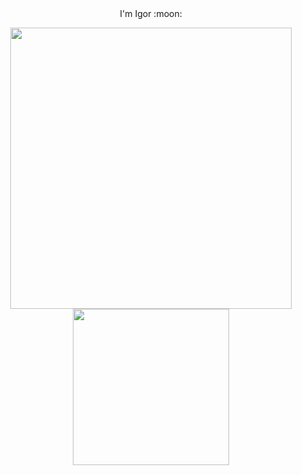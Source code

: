 <div align="center">I'm Igor :moon:</div>

<p align="middle">
<img width="450" src="https://github-readme-stats.vercel.app/api?username=SimakovIgor&show_icons=true&count_private=true&bg_color=22272e&title_color=adbac7&icon_color=636e7b&text_color=adbac7&border_color=444c56">

<img width="250" src="https://github-readme-stats.vercel.app/api/top-langs?username=SimakovIgor&show_icons=true&bg_color=22272e&title_color=adbac7&icon_color=636e7b&text_color=adbac7&border_color=444c56">
</p>

<!--
**SimakovIgor/SimakovIgor** is a ✨ _special_ ✨ repository because its `README.md` (this file) appears on your GitHub profile.

Here are some ideas to get you started:

- 🔭 I’m currently working on ...
- 🌱 I’m currently learning ...
- 👯 I’m looking to collaborate on ...
- 🤔 I’m looking for help with ...
- 💬 Ask me about ...
- 📫 How to reach me: ...
- 😄 Pronouns: ...
- ⚡ Fun fact: ...
-->
